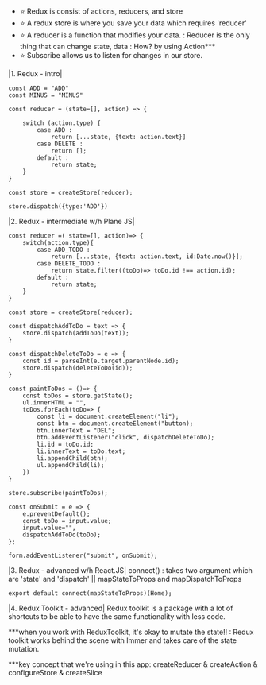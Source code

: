 -   ⭐️ Redux is consist of actions, reducers, and store
-   ⭐️ A redux store is where you save your data which requires 'reducer'
-   ⭐️ A reducer is a function that modifies your data.
    : Reducer is the only thing that can change state, data
    : How? by using Action\*\*\*
-   ⭐️ Subscribe allows us to listen for changes in our store.

|1. Redux - intro|

```
const ADD = "ADD"
const MINUS = "MINUS"

const reducer = (state=[], action) => {

    switch (action.type) {
        case ADD :
            return [...state, {text: action.text}]
        case DELETE :
            return [];
        default :
            return state;
    }
}

const store = createStore(reducer);

store.dispatch({type:'ADD'})
```

|2. Redux - intermediate w/h Plane JS|

```
const reducer =( state=[], action)=> {
    switch(action.type){
        case ADD_TODO :
            return [...state, {text: action.text, id:Date.now()}];
        case DELETE_TODO :
            return state.filter((toDo)=> toDo.id !== action.id);
        default :
            return state;
    }
}

const store = createStore(reducer);

const dispatchAddToDo = text => {
    store.dispatch(addToDo(text));
}

const dispatchDeleteToDo = e => {
    const id = parseInt(e.target.parentNode.id);
    store.dispatch(deleteToDo(id));
}

const paintToDos = ()=> {
    const toDos = store.getState();
    ul.innerHTML = "",
    toDos.forEach(toDo=> {
        const li = document.createElement("li");
        const btn = document.createElement("button);
        btn.innerText = "DEL";
        btn.addEventListener("click", dispatchDeleteToDo);
        li.id = toDo.id;
        li.innerText = toDo.text;
        li.appendChild(btn);
        ul.appendChild(li);
    })
}

store.subscribe(paintToDos);

const onSubmit = e => {
    e.preventDefault();
    const toDo = input.value;
    input.value="",
    dispatchAddToDo(toDo);
};

form.addEventListener("submit", onSubmit);
```

|3. Redux - advanced w/h React.JS|
connect() : takes two argument which are 'state' and 'dispatch' || mapStateToProps and mapDispatchToProps

```
export default connect(mapStateToProps)(Home);
```

|4. Redux Toolkit - advanced|
Redux toolkit is a package with a lot of shortcuts to be able to have the same functionality with less code.

***when you work with ReduxToolkit, it's okay to mutate the state!! : Redux toolkit works behind the scene with Immer and takes care of the state mutation.

***key concept that we're using in this app:
createReducer & createAction & configureStore & createSlice